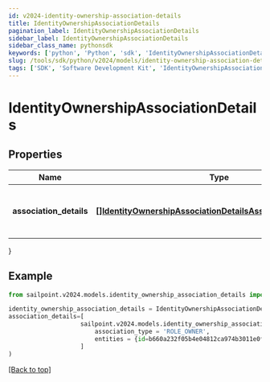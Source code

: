 ```yaml
---
id: v2024-identity-ownership-association-details
title: IdentityOwnershipAssociationDetails
pagination_label: IdentityOwnershipAssociationDetails
sidebar_label: IdentityOwnershipAssociationDetails
sidebar_class_name: pythonsdk
keywords: ['python', 'Python', 'sdk', 'IdentityOwnershipAssociationDetails', 'V2024IdentityOwnershipAssociationDetails'] 
slug: /tools/sdk/python/v2024/models/identity-ownership-association-details
tags: ['SDK', 'Software Development Kit', 'IdentityOwnershipAssociationDetails', 'V2024IdentityOwnershipAssociationDetails']
---
```


# IdentityOwnershipAssociationDetails


## Properties

Name | Type | Description | Notes
------------ | ------------- | ------------- | -------------
**association_details** | [**[]IdentityOwnershipAssociationDetailsAssociationDetailsInner**](identity-ownership-association-details-association-details-inner) | list of all the resource associations for the identity | [optional] 
}

## Example

```python
from sailpoint.v2024.models.identity_ownership_association_details import IdentityOwnershipAssociationDetails

identity_ownership_association_details = IdentityOwnershipAssociationDetails(
association_details=[
                    sailpoint.v2024.models.identity_ownership_association_details_association_details_inner.IdentityOwnershipAssociationDetails_associationDetails_inner(
                        association_type = 'ROLE_OWNER', 
                        entities = {id=b660a232f05b4e04812ca974b3011e0f, name=Gaston.800ddf9640a, type=ROLE}, )
                    ]
)

```
[[Back to top]](#) 


